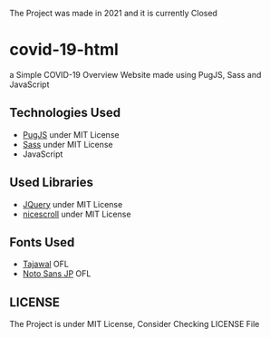
The Project was made in 2021 and it is currently Closed

# covid-19-html
a Simple COVID-19 Overview Website made using PugJS, Sass and JavaScript

## Technologies Used
* [PugJS](https://pugjs.org) under MIT License
* [Sass](https://sass-lang.com) under MIT License
* JavaScript

## Used Libraries
* [JQuery](https://jquery.com/) under MIT License
* [nicescroll](https://github.com/inuyaksa/jquery.nicescroll) under MIT License

## Fonts Used
* [Tajawal](https://fonts.google.com/specimen/Tajawal) OFL
* [Noto Sans JP](https://fonts.google.com/specimen/Noto+Sans+JP) OFL

## LICENSE
The Project is under MIT License, Consider Checking LICENSE File
